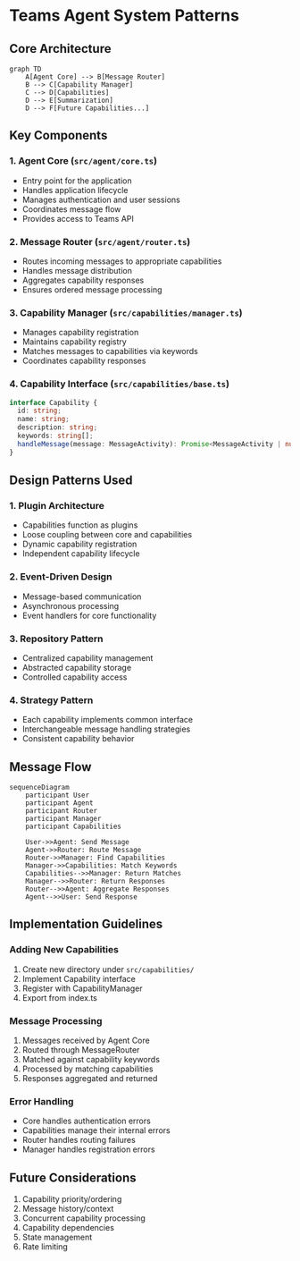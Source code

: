 # Teams Agent System Patterns

## Core Architecture

```mermaid
graph TD
    A[Agent Core] --> B[Message Router]
    B --> C[Capability Manager]
    C --> D[Capabilities]
    D --> E[Summarization]
    D --> F[Future Capabilities...]
```

## Key Components

### 1. Agent Core (`src/agent/core.ts`)
- Entry point for the application
- Handles application lifecycle
- Manages authentication and user sessions
- Coordinates message flow
- Provides access to Teams API

### 2. Message Router (`src/agent/router.ts`)
- Routes incoming messages to appropriate capabilities
- Handles message distribution
- Aggregates capability responses
- Ensures ordered message processing

### 3. Capability Manager (`src/capabilities/manager.ts`)
- Manages capability registration
- Maintains capability registry
- Matches messages to capabilities via keywords
- Coordinates capability responses

### 4. Capability Interface (`src/capabilities/base.ts`)
```typescript
interface Capability {
  id: string;
  name: string;
  description: string;
  keywords: string[];
  handleMessage(message: MessageActivity): Promise<MessageActivity | null>;
}
```

## Design Patterns Used

### 1. Plugin Architecture
- Capabilities function as plugins
- Loose coupling between core and capabilities
- Dynamic capability registration
- Independent capability lifecycle

### 2. Event-Driven Design
- Message-based communication
- Asynchronous processing
- Event handlers for core functionality

### 3. Repository Pattern
- Centralized capability management
- Abstracted capability storage
- Controlled capability access

### 4. Strategy Pattern
- Each capability implements common interface
- Interchangeable message handling strategies
- Consistent capability behavior

## Message Flow

```mermaid
sequenceDiagram
    participant User
    participant Agent
    participant Router
    participant Manager
    participant Capabilities

    User->>Agent: Send Message
    Agent->>Router: Route Message
    Router->>Manager: Find Capabilities
    Manager->>Capabilities: Match Keywords
    Capabilities-->>Manager: Return Matches
    Manager-->>Router: Return Responses
    Router-->>Agent: Aggregate Responses
    Agent-->>User: Send Response
```

## Implementation Guidelines

### Adding New Capabilities
1. Create new directory under `src/capabilities/`
2. Implement Capability interface
3. Register with CapabilityManager
4. Export from index.ts

### Message Processing
1. Messages received by Agent Core
2. Routed through MessageRouter
3. Matched against capability keywords
4. Processed by matching capabilities
5. Responses aggregated and returned

### Error Handling
- Core handles authentication errors
- Capabilities manage their internal errors
- Router handles routing failures
- Manager handles registration errors

## Future Considerations
1. Capability priority/ordering
2. Message history/context
3. Concurrent capability processing
4. Capability dependencies
5. State management
6. Rate limiting

